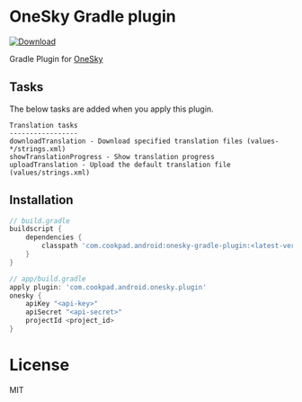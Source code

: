 # OneSky Gradle plugin

[ ![Download](https://api.bintray.com/packages/cookpad-inc/maven/onesky-gradle-plugin/images/download.svg) ](https://bintray.com/cookpad-inc/maven/onesky-gradle-plugin/_latestVersion)

Gradle Plugin for [OneSky](https://www.oneskyapp.com/)

## Tasks

The below tasks are added when you apply this plugin.

```
Translation tasks
-----------------
downloadTranslation - Download specified translation files (values-*/strings.xml)
showTranslationProgress - Show translation progress
uploadTranslation - Upload the default translation file (values/strings.xml)
```


## Installation

```groovy
// build.gradle
buildscript {
    dependencies {
        classpath 'com.cookpad.android:onesky-gradle-plugin:<latest-version>'
    }
}
```

```groovy
// app/build.gradle
apply plugin: 'com.cookpad.android.onesky.plugin'
onesky {
    apiKey "<api-key>"
    apiSecret "<api-secret>"
    projectId <project_id>
}
```

# License
MIT